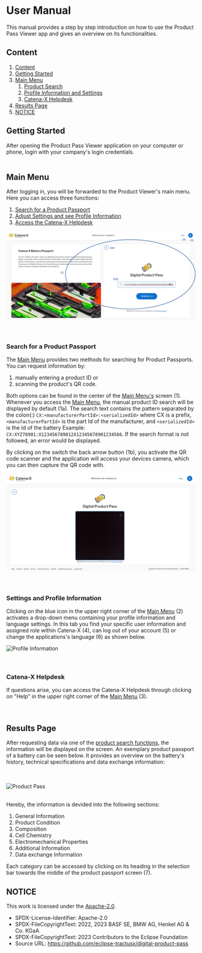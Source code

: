 <!--
  Catena-X - Product Passport Consumer Application
 
  Copyright (c) 2022, 2023 BASF SE, BMW AG, Henkel AG & Co. KGaA
 
  See the NOTICE file(s) distributed with this work for additional
  information regarding copyright ownership.
 
  This program and the accompanying materials are made available under the
  terms of the Apache License, Version 2.0 which is available at
  https://www.apache.org/licenses/LICENSE-2.0.
 
  Unless required by applicable law or agreed to in writing, software
  distributed under the License is distributed on an "AS IS" BASIS
  WITHOUT WARRANTIES OR CONDITIONS OF ANY KIND,
  either express or implied. See the
  License for the specific language govern in permissions and limitations
  under the License.
 
  SPDX-License-Identifier: Apache-2.0
-->

# User Manual

This manual provides a step by step introduction on how to use the Product Pass Viewer app and gives an overview on its functionalities.

## Content

1. [Content](#content)
2. [Getting Started](#getting-started)
3. [Main Menu](#main-menu)
    1. [Product Search](#search-for-a-product-passport)
    2. [Profile Information and Settings](#settings-and-profile-information)
    3. [Catena-X Helpdesk](#catena-x-helpdesk)
4. [Results Page](#results-page)
5. [NOTICE](#notice)

## Getting Started

After opening the Product Pass Viewer application on your computer or phone, login with your company's login credentials.
</br></br>  

## Main Menu

After logging in, you will be forwarded to the Product Viewer's main menu. Here you can access three functions:

1. [Search for a Product Passport](#search-for-a-product-passport)
2. [Adjust Settings and see Profile Information](#settings-and-profile-information)
3. [Access the Catena-X Helpdesk](#catena-x-helpdesk)

![Main Menu](./MainMenu.png)  
</br></br>  

### Search for a Product Passport

The [Main Menu](#main-menu) provides two methods for searching for Product Passports. You can request information by:

1. manually entering a product ID or
2. scanning the product's QR code.

Both options can be found in the center of the [Main Menu's](#main-menu) screen (1). Whenever you access the [Main Menu](#main-menu), the manual product ID search will be displayed by default (1a). The search text contains the pattern separated by the colon(:) `CX:<manufacturerPartId>:<serializedId>` where CX is a prefix, `<manufacturerPartId>` is the part Id of the manufacturer, and `<serializedId>` is the Id of the battery Example: `CX:XYZ78901:X123456789012X12345678901234566`. If the search format is not followed, an error would be displayed.

 By clicking on the switch the back arrow button (1b), you activate the QR code scanner and the application will access your devices camera, which you can then capture the QR code with.


![Scan Passport](./scan-passport.png)  
</br></br>  

### Settings and Profile Information

Clicking on the blue icon in the upper right corner of the [Main Menu](#main-menu) (2) activates a drop-down menu containing your profile information and language settings. In this tab you find your specific user information and assigned role within Catena-X (4), can log out of your account (5) or change the applications's language (6) as shown below.

![Profile Information](./UserProfile.png)  
</br></br>  

### Catena-X Helpdesk

If questions arise, you can access the Catena-X Helpdesk through clicking on "Help" in the upper right corner of the [Main Menu](#main-menu) (3).  
</br></br>

## Results Page

 After requesting data via one of the [product search functions](#search-for-a-product-passport), the information will be displayed on the screen. An exemplary product passport of a battery can be seen below. It provides an overview on the battery's history, technical specifications and data exchange information:

</br></br>
![Product Pass](./ProductPassport.png)
</br></br>

Hereby, the information is devided into the following sections:

1. General Information
2. Product Condition
3. Composition
4. Cell Chemistry
5. Electromechanical Properties
6. Additional Information
7. Data exchange Information

Each category can be accessed by clicking on its heading in the selection bar towards the middle of the product passport screen (7).


## NOTICE

This work is licensed under the [Apache-2.0](https://www.apache.org/licenses/LICENSE-2.0).

- SPDX-License-Identifier: Apache-2.0
- SPDX-FileCopyrightText: 2022, 2023 BASF SE, BMW AG, Henkel AG & Co. KGaA
- SPDX-FileCopyrightText: 2023 Contributors to the Eclipse Foundation
- Source URL: https://github.com/eclipse-tractusx/digital-product-pass

